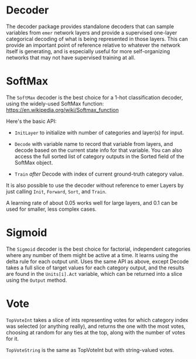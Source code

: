 # Decoder

The decoder package provides standalone decoders that can sample variables from `emer` network layers and provide a supervised one-layer categorical decoding of what is being represented in those layers.  This can provide an important point of reference relative to whatever the network itself is generating, and is especially useful for more self-organizing networks that may not have supervised training at all.

# SoftMax

The `SoftMax` decoder is the best choice for a 1-hot classification decoder, using the widely-used SoftMax function: https://en.wikipedia.org/wiki/Softmax_function

Here's the basic API:

* `InitLayer` to initialize with number of categories and layer(s) for input.

* `Decode` with variable name to record that variable from layers, and decode based on the current state info for that variable.  You can also access the full sorted list of category outputs in the Sorted field of the SoftMax object.

* `Train` *after* Decode with index of current ground-truth category value.

It is also possible to use the decoder without reference to emer Layers by just calling `Init`, `Forward`, `Sort`, and `Train`.

A learning rate of about 0.05 works well for large layers, and 0.1 can be used for smaller, less complex cases.

# Sigmoid

The `Sigmoid` decoder is the best choice for factorial, independent categories where any number of them might be active at a time.  It learns using the delta rule for each output unit.  Uses the same API as above, except Decode takes a full slice of target values for each category output, and the results are found in the `Units[i].Act` variable, which can be returned into a slice using the `Output` method.

# Vote

`TopVoteInt` takes a slice of ints representing votes for which category index was selected (or anything really), and returns the one with the most votes, choosing at random for any ties at the top, along with the number of votes for it.

`TopVoteString` is the same as TopVoteInt but with string-valued votes.

